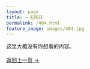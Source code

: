 ```yaml
---
layout: page
title: 一无所获
permalink: /404.html
feature_image: images/404.jpg
---
```


这里大概没有你想看的内容。<br /><br/>
<a class="error-link" href="{{ site.baseurl }}/">返回上一页 &rarr;</a>
